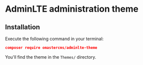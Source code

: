 # AdminLTE administration theme

## Installation

Execute the following command in your terminal:

``` json
composer require omastercms/adminlte-theme
```

You'll find the theme in the `Themes/` directory.
